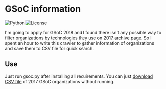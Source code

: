 # GSoC information
![Python](https://img.shields.io/badge/Python-3.6-green.svg) ![License](https://img.shields.io/badge/License-MIT-orange.svg)

I'm going to apply for GSoC 2018 and I found there isn't any possible way to filter organizations by technologies they use on [2017 archive page](https://summerofcode.withgoogle.com/archive/2017/organizations/6713622831038464/). So I spent an hour to write this crawler to gather information of organizations and save them to CSV file for quick search.

## Use
Just run gsoc.py after installing all requirements. You can just [download CSV file](https://github.com/fr0der1c/gsoc-information/blob/master/GSoC%202017%20organizations.csv) of 2017 GSoC organizations without running.